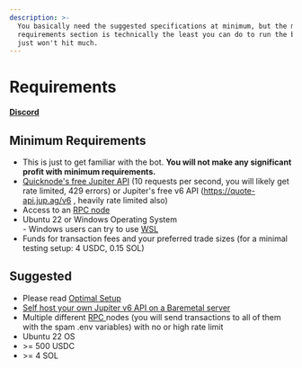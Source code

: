 ```yaml
---
description: >-
  You basically need the suggested specifications at minimum, but the minimum
  requirements section is technically the least you can do to run the bot. You
  just won't hit much.
---
```


# Requirements

[**Discord**](https://discord.gg/6DTGbMNYuA)

## Minimum Requirements

* This is just to get familiar with the bot. **You will not make any significant profit with minimum requirements.**
* [Quicknode's free Jupiter ](https://marketplace.quicknode.com/add-on/metis-jupiter-v6-swap-api)[API](https://marketplace.quicknode.com/add-on/metis-jupiter-v6-swap-api) (10 requests per second, you will likely get rate limited, 429 errors) or Jupiter's free v6 API (https://quote-api.jup.ag/v6 , heavily rate limited also)
* Access to an [RPC node](bot-setup-instructions/rpc-+-grpc.md)
* Ubuntu 22 or Windows Operating System\
  \- Windows users can try to use [WSL](https://learn.microsoft.com/en-us/windows/wsl/install)
* Funds for transaction fees and your preferred trade sizes (for a minimal testing setup: 4 USDC, 0.15 SOL)

## Suggested

* Please read [Optimal Setup](optimal-setup.md)
* [Self host your own Jupiter v6 API on a Baremetal server](https://gist.github.com/doozy/6b15667d2bd3f242b57f26da63d5931f)
* Multiple different [RPC ](bot-setup-instructions/rpc-+-grpc.md)nodes (you will send transactions to all of them with the spam .env variables) with no or high rate limit
* Ubuntu 22 OS
* \>= 500 USDC
* \>= 4 SOL


